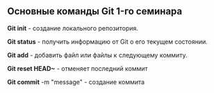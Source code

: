 ## Основные команды Git 1-го cеминара

**Git init** - создание локального репозитория.

**Git status** - получить информацию от Git о его текущем состоянии.

**Git add** - добавить файл или файлы к следующему коммиту.

**Git reset HEAD~** - отменяет последний коммит

**Git commit** -m "message" - создание коммита
